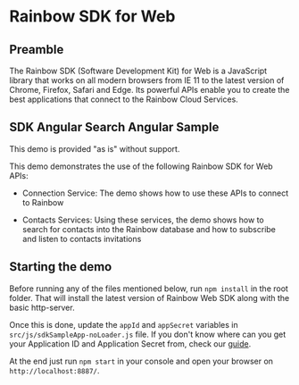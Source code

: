 # Rainbow SDK for Web

Preamble
--------
The Rainbow SDK (Software Development Kit) for Web is a JavaScript library that works on all modern browsers from IE 11 to the latest version of Chrome, Firefox, Safari and Edge. Its powerful APIs enable you to create the best applications that connect to the Rainbow Cloud Services.

SDK Angular Search Angular Sample
----------------------------------

This demo is provided "as is" without support.

This demo demonstrates the use of the following Rainbow SDK for Web APIs:

- Connection Service: The demo shows how to use these APIs to connect to Rainbow

- Contacts Services: Using these services, the demo shows how to search for contacts into the Rainbow database and how to subscribe and listen to contacts invitations

Starting the demo
-----------------

Before running any of the files mentioned below, run `npm install` in the root folder. That will install the latest version of Rainbow Web SDK along with the basic http-server.

Once this is done, update the `appId` and `appSecret` variables in `src/js/sdkSampleApp-noLoader.js` file. If you don't know where can you get your Application ID and Application Secret from, check our [guide](https://hub.openrainbow.com/#/documentation/doc/sdk/web/guides/Adding_id_and_secret_key).

At the end just run `npm start` in your console and open your browser on `http://localhost:8887/`.
